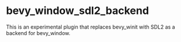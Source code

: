 # bevy_window_sdl2_backend

This is an experimental plugin that replaces bevy_winit with SDL2 as a backend for bevy_window.

